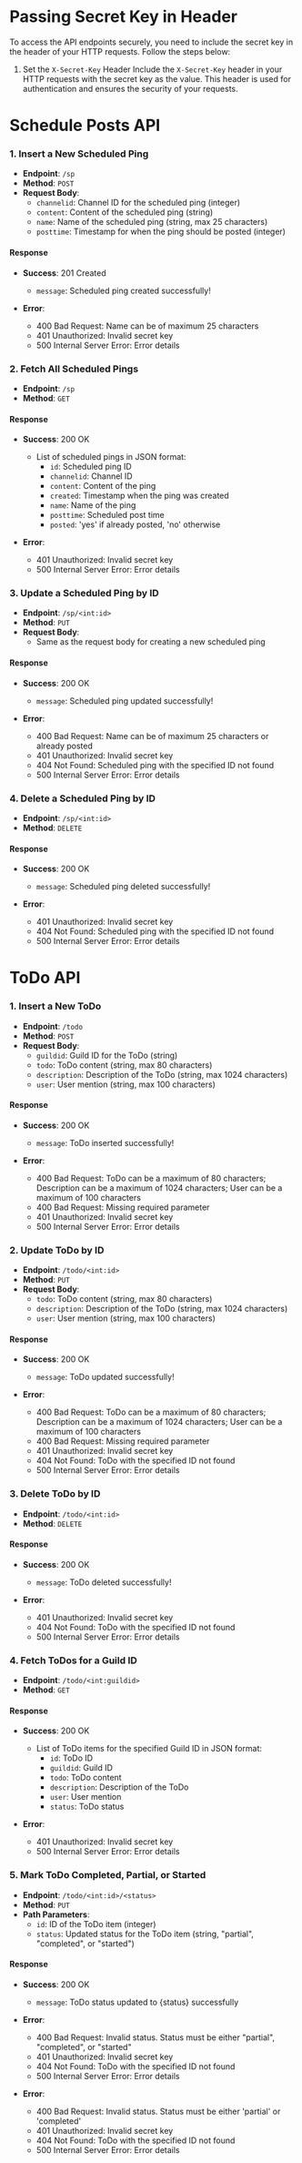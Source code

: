 # Passing Secret Key in Header

To access the API endpoints securely, you need to include the secret key in the header of your HTTP requests. Follow the steps below:

1. Set the `X-Secret-Key` Header
   Include the `X-Secret-Key` header in your HTTP requests with the secret key as the value. This header is used for authentication and ensures the security of your requests.

# Schedule Posts API

### 1. Insert a New Scheduled Ping

- **Endpoint**: `/sp`
- **Method**: `POST`
- **Request Body**:
  - `channelid`: Channel ID for the scheduled ping (integer)
  - `content`: Content of the scheduled ping (string)
  - `name`: Name of the scheduled ping (string, max 25 characters)
  - `posttime`: Timestamp for when the ping should be posted (integer)

#### Response

- **Success**: 201 Created
  - `message`: Scheduled ping created successfully!

- **Error**:
  - 400 Bad Request: Name can be of maximum 25 characters
  - 401 Unauthorized: Invalid secret key
  - 500 Internal Server Error: Error details

### 2. Fetch All Scheduled Pings

- **Endpoint**: `/sp`
- **Method**: `GET`

#### Response

- **Success**: 200 OK
  - List of scheduled pings in JSON format:
    - `id`: Scheduled ping ID
    - `channelid`: Channel ID
    - `content`: Content of the ping
    - `created`: Timestamp when the ping was created
    - `name`: Name of the ping
    - `posttime`: Scheduled post time
    - `posted`: 'yes' if already posted, 'no' otherwise

- **Error**:
  - 401 Unauthorized: Invalid secret key
  - 500 Internal Server Error: Error details

### 3. Update a Scheduled Ping by ID

- **Endpoint**: `/sp/<int:id>`
- **Method**: `PUT`
- **Request Body**:
  - Same as the request body for creating a new scheduled ping

#### Response

- **Success**: 200 OK
  - `message`: Scheduled ping updated successfully!

- **Error**:
  - 400 Bad Request: Name can be of maximum 25 characters or already posted
  - 401 Unauthorized: Invalid secret key
  - 404 Not Found: Scheduled ping with the specified ID not found
  - 500 Internal Server Error: Error details

### 4. Delete a Scheduled Ping by ID

- **Endpoint**: `/sp/<int:id>`
- **Method**: `DELETE`

#### Response

- **Success**: 200 OK
  - `message`: Scheduled ping deleted successfully!

- **Error**:
  - 401 Unauthorized: Invalid secret key
  - 404 Not Found: Scheduled ping with the specified ID not found
  - 500 Internal Server Error: Error details


# ToDo API

### 1. Insert a New ToDo

- **Endpoint**: `/todo`
- **Method**: `POST`
- **Request Body**:
  - `guildid`: Guild ID for the ToDo (string)
  - `todo`: ToDo content (string, max 80 characters)
  - `description`: Description of the ToDo (string, max 1024 characters)
  - `user`: User mention (string, max 100 characters)

#### Response

- **Success**: 200 OK
  - `message`: ToDo inserted successfully!

- **Error**:
  - 400 Bad Request: ToDo can be a maximum of 80 characters; Description can be a maximum of 1024 characters; User can be a maximum of 100 characters
  - 400 Bad Request: Missing required parameter
  - 401 Unauthorized: Invalid secret key
  - 500 Internal Server Error: Error details

### 2. Update ToDo by ID

- **Endpoint**: `/todo/<int:id>`
- **Method**: `PUT`
- **Request Body**:
  - `todo`: ToDo content (string, max 80 characters)
  - `description`: Description of the ToDo (string, max 1024 characters)
  - `user`: User mention (string, max 100 characters)

#### Response

- **Success**: 200 OK
  - `message`: ToDo updated successfully!

- **Error**:
  - 400 Bad Request: ToDo can be a maximum of 80 characters; Description can be a maximum of 1024 characters; User can be a maximum of 100 characters
  - 400 Bad Request: Missing required parameter
  - 401 Unauthorized: Invalid secret key
  - 404 Not Found: ToDo with the specified ID not found
  - 500 Internal Server Error: Error details

### 3. Delete ToDo by ID

- **Endpoint**: `/todo/<int:id>`
- **Method**: `DELETE`

#### Response

- **Success**: 200 OK
  - `message`: ToDo deleted successfully!

- **Error**:
  - 401 Unauthorized: Invalid secret key
  - 404 Not Found: ToDo with the specified ID not found
  - 500 Internal Server Error: Error details

### 4. Fetch ToDos for a Guild ID

- **Endpoint**: `/todo/<int:guildid>`
- **Method**: `GET`

#### Response

- **Success**: 200 OK
  - List of ToDo items for the specified Guild ID in JSON format:
    - `id`: ToDo ID
    - `guildid`: Guild ID
    - `todo`: ToDo content
    - `description`: Description of the ToDo
    - `user`: User mention
    - `status`: ToDo status

- **Error**:
  - 401 Unauthorized: Invalid secret key
  - 500 Internal Server Error: Error details

### 5. Mark ToDo Completed, Partial, or Started

- **Endpoint**: `/todo/<int:id>/<status>`
- **Method**: `PUT`
- **Path Parameters**:
  - `id`: ID of the ToDo item (integer)
  - `status`: Updated status for the ToDo item (string, "partial", "completed", or "started")

#### Response

- **Success**: 200 OK
  - `message`: ToDo status updated to {status} successfully

- **Error**:
  - 400 Bad Request: Invalid status. Status must be either "partial", "completed", or "started"
  - 401 Unauthorized: Invalid secret key
  - 404 Not Found: ToDo with the specified ID not found
  - 500 Internal Server Error: Error details

- **Error**:
  - 400 Bad Request: Invalid status. Status must be either 'partial' or 'completed'
  - 401 Unauthorized: Invalid secret key
  - 404 Not Found: ToDo with the specified ID not found
  - 500 Internal Server Error: Error details
